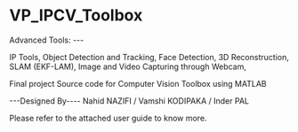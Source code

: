 # VP_IPCV_Toolbox

Advanced Tools: ---

IP Tools, Object Detection and Tracking, Face Detection, 3D Reconstruction, SLAM (EKF-LAM), Image and Video Capturing through Webcam,

Final project Source code for Computer Vision Toolbox using MATLAB

---Designed By----
Nahid NAZIFI / 
Vamshi KODIPAKA / 
Inder PAL

Please refer to the attached user guide to know more.

